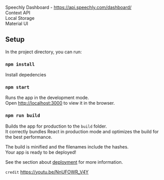 Speechly Dashboard - https://api.speechly.com/dashboard/ \
Context API \
Local Storage \
Material UI

## Setup

In the project directory, you can run:

### `npm install`

Install depedencies

### `npm start`

Runs the app in the development mode.\
Open [http://localhost:3000](http://localhost:3000) to view it in the browser.

### `npm run build`

Builds the app for production to the `build` folder.\
It correctly bundles React in production mode and optimizes the build for the best performance.

The build is minified and the filenames include the hashes.\
Your app is ready to be deployed!

See the section about [deployment](https://facebook.github.io/create-react-app/docs/deployment) for more information.

`credit` https://youtu.be/NnUFOWR_V4Y

